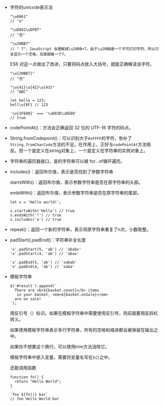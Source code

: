 - 字符的unicode表示法

  ```
  "\u0061"
  // "a"
  
  "\uD842\uDFB7"
  // "𠮷"
  
  "\u20BB7"
  // " 7"，JavaScript 会理解成\u20BB+7。由于\u20BB是一个不可打印字符，所以只会显示一个空格，后面跟着一个7。
  ```

  ES6 对这一点做出了改进，只要将码点放入大括号，就能正确解读该字符。

  ```
  "\u{20BB7}"
  // "𠮷"
  
  "\u{41}\u{42}\u{43}"
  // "ABC"
  
  let hello = 123;
  hell\u{6F} // 123
  
  '\u{1F680}' === '\uD83D\uDE80'
  // true
  ```

- codePointAt()：方法会正确返回 32 位的 UTF-16 字符的码点。

- String.fromCodepoint()：可以识别大于`0xFFFF`的字符，弥补了`String.fromCharCode`方法的不足。在作用上，正好与`codePointAt`方法相反。但一个是定义在string对象上，一个是定义在字符串的实例对象上。

- 字符串的遍历器接口，是的字符串可以被 for...of循环遍历。

- includes()：返回布尔值，表示是否找到了参数字符串

  startsWith()：返回布尔值，表示参数字符串是否在原字符串的头部。

  endsWith()：返回布尔值，表示参数字符串是否在原字符串的尾部。

  ```
  let s = 'Hello world!';
  
  s.startsWith('Hello') // true
  s.endsWith('!') // true
  s.includes('o') // true
  ```

- repeat()；返回一个新的字符串，表示将原字符串重复了n次，小数取整。

- padStart(),padEnd()：字符串补全长度

  ```
  'x'.padStart(5, 'ab') // 'ababx'
  'x'.padStart(4, 'ab') // 'abax'
  
  'x'.padEnd(5, 'ab') // 'xabab'
  'x'.padEnd(4, 'ab') // 'xaba'
  ```

- 模板字符串

  ```
  $('#result').append(`
    There are <b>${basket.count}</b> items
     in your basket, <em>${basket.onSale}</em>
    are on sale!
  `);
  ```

  用反引号（）标识。如果在模板字符串中需要使用反引号，则前面要用反斜杠转义。

  如果使用模板字符串表示多行字符串，所有的空格和缩进都会被保留在输出之中。

  如果你不想要这个换行，可以使用trim方法消除它。

  模板字符串中嵌入变量，需要将变量名写在`${}`之中。

  还能调用函数

  ```
  function fn() {
    return "Hello World";
  }
  
  `foo ${fn()} bar`
  // foo Hello World bar
  ```
